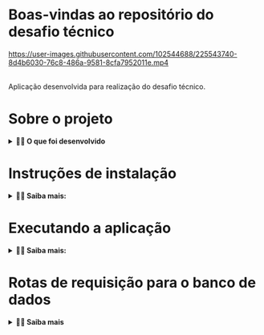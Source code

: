 # Boas-vindas ao repositório do desafio técnico
https://user-images.githubusercontent.com/102544688/225543740-8d4b6030-76c8-486a-9581-8cfa7952011e.mp4

<br>
Aplicação desenvolvida para realização do desafio técnico.

# Sobre o projeto

<details>
  <summary><strong>👨‍💻  O que foi desenvolvido</strong></summary>

  Consiste em uma aplicação Front-end renderizando tabela com livros e seus respectivos atributos e informações,
  com dados consumidos do Back-end.

  <br>
  <summary><strong>👉 Quais as funcionalidades:</strong></summary>
  
  - Filtrar os livros por autor, título ou idioma;
  - Filtrar os livros por período em ano;
  - Limpar os filtros;
  - Tabela feita com paginação, mostrando até 10 livros por página;
  - Mostra a quantidade de livros encontrados.

  <br>
</details>

# Instruções de instalação

<details>
  <summary><strong>👨‍💻 Saiba mais:</strong></summary>
  <summary><strong>👉 Passo 1:</strong></summary>

  - Clone o repositório:
   ```git clone git@github.com:thaimorais/Desafio-T-cnico-Beon.git```
  - Na pasta Back-end, instale as dependências:
   ```npm install```
  - Na pasta Front-end, instale as dependências:
   ```npm install```

  <br>

  <summary><strong>👉 Passo 2, portas utilizadas:</strong></summary>
  
  O banco de dados (MongoDB) rodará na porta 27017;
  <br>
  A aplicação Back-end rodará na porta 3006;
  <br>
  A aplicação Front-end rodará na porta 3000;

  - <strong>Certifique-se de que estas portas não estejam em uso para que não haja conflito.</strong>

  <br>

  <summary><strong>👉 Passo 3, popule o banco de dados:</strong></summary>

  - Na pasta Back-end, execute o comando:
   ```mongoimport -d books -c books --file db.json```

  <br>
</details>

# Executando a aplicação

<details>
  <summary><strong>👨‍💻 Saiba mais:</strong></summary>
  <summary><strong>👉 Back-end:</strong></summary>

  - Na pasta Back-end, execute o comando:
   ```npm run dev``` ou ```npm start```

  Deverá aparecer a mensagem 'Running server on port: 3006'.
  
  É recomendado utilizar o comando 'npm run dev' que executará o nodemon. Ele ficará ativo e atualizará caso sejam feitas alterações nos arquivos.

  <br>
  <summary><strong>👉 Front-end:</strong></summary>

  - Na pasta Front-end, execute o comando:
   ```npm start```
  
  O comando abrirá uma aba no seu navegador exibindo a aplicação. O Back-end deverá estar executando corretamente
  para que sejam renderizados os livros.

  <br>
  <summary><strong>👉 Testes:</strong></summary>

  A aplicação possui teste unitário da camada service. Para executá-lo, na pasta Back-end, execute:

   ```npm run test tests/unit/BookService.test.ts```

  <br>
</details>

# Rotas de requisição para o banco de dados

<details>
  <summary><strong>👨‍💻 Saiba mais</strong></summary>

  A aplicação faz requisições ao MongoDB, utilizando o banco de dados Books e a coleção Books, criados e provoados
  anteriormente no item ```instruções de instalação > Passo 3```.

  Para testar essas requisições, utilize o método GET e passe ```http://localhost:3006``` no Postman ou ThunderClient, adicionando a rota que deseja requisitar, sendo elas:

  - ```/books```: retorna status 200 e todos os livros cadastrados no banco de dados;
  - ```/foundbooks```: retorna status 200 e todos os livros encontrados que correspondem ao filtro;

  <strong>Deve ser passado no ```headers``` a chave ```fetchby``` e o valor a ser utilizado na busca (ex.: english).</strong> 
  <br>

  - ```/filterByPeriod```: retorna status 200 e todos os livros encontrados que correspondem ao filtro.

  <strong>Deve ser passado no ```headers``` as chaves ```minimumyear``` e ```maximumyear``` e o valor a ser utilizado na busca (ex.: '1950' e '1980').</strong> 

  <br>
  <summary><strong>👉 Entenda as rotas:</strong></summary>
  
  A rota ```foundbooks``` recebe um valor que seja correspondente ao autor, título ou idioma, faz a comparação com as informações contidas em cada livro e o retorna caso for verdadeiro.

  A rota ```filterByPeriod``` recebe dois valores, sendo eles o ano mínimo e o ano máximo, respectivamente. Faz a comparação com o ano de lançamento de cada livro e o retorna caso este estiver dentro do período filtrado.

  <br>
</details>